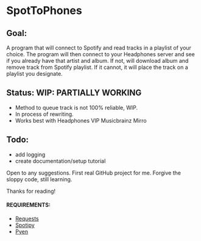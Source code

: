 # SpotToPhones

## Goal:
  A program that will connect to Spotify and read tracks in a playlist of your choice.
  The program will then connect to your Headphones server and see if you already have that artist and album.
  If not, will download album and remove track from Spotify playlist.
  If it cannot, it will place the track on a playlist you designate.
  
## Status: **WIP**: PARTIALLY WORKING
* Method to queue track is not 100% reliable, WIP.
* In process of rewriting.
* Works best with Headphones VIP Musicbrainz Mirro

## Todo:
* add logging
* create documentation/setup tutorial

Open to any suggestions. First real GitHub project for me.
Forgive the sloppy code, still learning.

Thanks for reading!

#### REQUIREMENTS:
* [Requests](http://docs.python-requests.org/en/latest/user/install/)
* [Spotipy](http://spotipy.readthedocs.org/en/latest/#installation)
* [Pyen](https://github.com/plamere/pyen)
